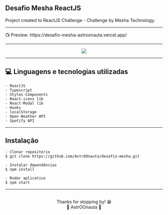 ## Desafio Mesha ReactJS

Project created to ReactJS Challenge - Challenge by Mesha Technology.
<hr>
📺 Preview: https://desafio-mesha-astroonauta.vercel.app/
<hr>
<div align = "center">
  
<img src="https://github.com/AstrOOnauta/desafio-mesha/blob/main/preview.gif?raw=true">
 
</div>
<hr>

## 💻 Linguagens e tecnologias utilizadas

    - ReactJS
    - Typescript
    - Styles-Components
    - React-icons lib
    - React-Modal lib
    - Hooks
    - localStorage
    - Open Weather API
    - Spotify API
<hr>

## Instalação

    - Clonar repositorio
    $ git clone https://github.com/AstrOOnauta/desafio-mesha.git

    - Instalar dependências
    $ npm install

    - Rodar aplicativo
    $ npm start

<hr>
<div align = "center">
	<br>
	Thanks for stopping by! 😁
	<br>
	🚀 AstrOOnauta 🚀
</div>